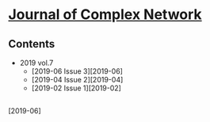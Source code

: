 <!--
Filename: 	note.md
Project: 	/Users/shume/Developer/abst/JCompNetw
Author: 	shumez <https://github.com/shumez>
Created: 	2019-06-22 16:30:7
Modified: 	2019-06-22 16:32:56
-----
Copyright (c) 2019 shumez
-->

# [Journal of Complex Network]

## Contents

- 2019 vol.7
    - [2019-06 Issue 3][2019-06]
    - [2019-04 Issue 2][2019-04]
    - [2019-02 Issue 1][2019-02]


##
[Journal of Complex Network]: https://academic.oup.com/comnet/issue

<!-- toc -->

<!-- ref -->
[2019-06]

<!-- fig -->

<!-- term -->

<style type="text/css">
	img{width: 51%; float: right;}
</style>